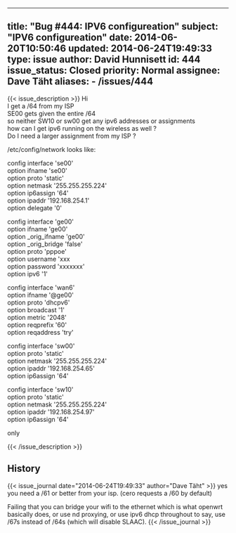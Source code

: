 
---
title: "Bug #444: IPV6 configureation"
subject: "IPV6 configureation"
date: 2014-06-20T10:50:46
updated: 2014-06-24T19:49:33
type: issue
author: David Hunnisett
id: 444
issue_status: Closed
priority: Normal
assignee: Dave Täht
aliases:
    - /issues/444
---

{{< issue_description >}}
Hi\
I get a /64 from my ISP\
SE00 gets given the entire /64\
so neither SW10 or sw00 get any ipv6 addresses or assignments\
how can I get ipv6 running on the wireless as well ?\
Do I need a larger assignment from my ISP ?

/etc/config/network looks like:

config interface 'se00'\
option ifname 'se00'\
option proto 'static'\
option netmask '255.255.255.224'\
option ip6assign '64'\
option ipaddr '192.168.254.1'\
option delegate '0'

config interface 'ge00'\
option ifname 'ge00'\
option \_orig\_ifname 'ge00'\
option \_orig\_bridge 'false'\
option proto 'pppoe'\
option username 'xxx\
option password 'xxxxxxx'\
option ipv6 '1'

config interface 'wan6'\
option ifname '@ge00'\
option proto 'dhcpv6'\
option broadcast '1'\
option metric '2048'\
option reqprefix '60'\
option reqaddress 'try'

config interface 'sw00'\
option proto 'static'\
option netmask '255.255.255.224'\
option ipaddr '192.168.254.65'\
option ip6assign '64'

config interface 'sw10'\
option proto 'static'\
option netmask '255.255.255.224'\
option ipaddr '192.168.254.97'\
option ip6assign '64'

only


{{< /issue_description >}}

## History
{{< issue_journal date="2014-06-24T19:49:33" author="Dave Täht" >}}
yes you need a /61 or better from your isp. (cero requests a /60 by
default)

Failing that you can bridge your wifi to the ethernet which is what
openwrt basically does, or use nd proxying, or use ipv6 dhcp throughout
to say, use /67s instead of /64s (which will disable SLAAC).
{{< /issue_journal >}}


